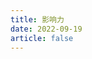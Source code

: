 ```yaml
---
title: 影响力
date: 2022-09-19
article: false
---
```


<PDF url="https://www.igarashi.icu:7779/pdf/%E5%BF%83%E7%90%86%E5%AD%A6/%E5%BD%B1%E5%93%8D%E5%8A%9B.pdf" height="880px"/>
